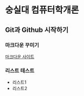 # 숭실대 컴퓨터학개론
## Git과 Github 시작하기
### 마크다운 꾸미기
[마크다운 사이트](https://gist.github.com/ihoneymon/652be052a0727ad59601)

### 리스트 테스트
- 리스트1
- 리스트2
